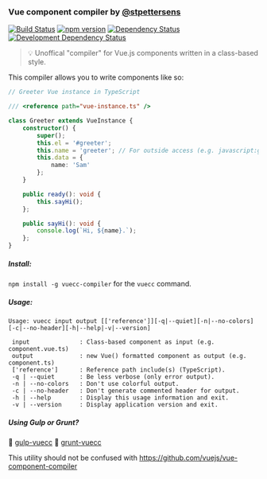 ### Vue component compiler by [@stpettersens](https://github.com/stpettersens)
[![Build Status](https://travis-ci.org/stpettersens/vue-component-compiler.png?branch=master)](https://travis-ci.org/stpettersens/vuecc-component-compiler)
[![npm version](https://badge.fury.io/js/vuecc-compiler.svg)](http://npmjs.org/package/vuecc-compiler)
[![Dependency Status](https://david-dm.org/stpettersens/vue-component-compiler.png?theme=shields.io)](https://david-dm.org/stpettersens/vue-component-compiler) [![Development Dependency Status](https://david-dm.org/stpettersens/vue-component-compiler/dev-status.png?theme=shields.io)](https://david-dm.org/stpettersens/vue-component-compiler#info=devDependencies)

> :bulb: Unoffical "compiler" for Vue.js components written in a class-based style.

This compiler allows you to write components like so:

```ts
// Greeter Vue instance in TypeScript

/// <reference path="vue-instance.ts" />

class Greeter extends VueInstance {
	constructor() {
		super();
		this.el = '#greeter';
		this.name = 'greeter'; // For outside access (e.g. javascript:greeter.sayHi()).
		this.data = {
		    name: 'Sam'
		};
	}

	public ready(): void {
		this.sayHi();
	};

	public sayHi(): void {
		console.log(`Hi, ${name}.`);
	};
}
```

##### Install:

`npm install -g vuecc-compiler` for the `vuecc` command.

##### Usage: 

```
Usage: vuecc input output [['reference']][-q|--quiet][-n|--no-colors]
[-c|--no-header][-h|--help|-v|--version]

 input              : Class-based component as input (e.g. component.vue.ts)
 output             : new Vue() formatted component as output (e.g. component.ts)
 ['reference']      : Reference path include(s) (TypeScript).
 -q | --quiet       : Be less verbose (only error output).
 -n | --no-colors   : Don't use colorful output.
 -c | --no-header   : Don't generate commented header for output.
 -h | --help        : Display this usage information and exit.
 -v | --version     : Display application version and exit.
 ```

##### Using Gulp or Grunt?

:tropical_drink: [gulp-vuecc](http://github.com/stpettersens/gulp-vuecc)
:boar: [grunt-vuecc](http://github.com/stpettersens/grunt-vuecc)

This utility should not be confused with https://github.com/vuejs/vue-component-compiler
